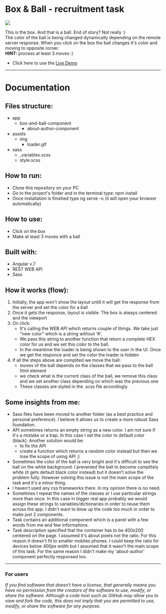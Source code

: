 <h1>Box & Ball - recruitment task</h1>

<a href="https://radoslawperczynski.github.io/Recruitment-Task---Simple-test-API-Call---Angular/" target="_blank">
  <img src="https://user-images.githubusercontent.com/28759821/48978779-5e7e1900-f0b1-11e8-8c87-e04f99e8ff81.png" />
</a>

<p>This is the box. And that is a ball. End of story? Not really :) </br>
The color of the ball is being changed dynamically depending on the remote server response. When you click on the box the ball changes it's color and moving to opposite rorner. </br>
<b>HINT:</b> process at least 3 moves :)</p>
<ul>
  <li>Click here to use the <a href="https://radoslawperczynski.github.io/Recruitment-Task---Simple-test-API-Call---Angular/" target="_blank"> Live Demo </a></li>
</ul>
<hr>

<h1>Documentation</h1>

<h2>Files structure:</h2>
<ul>
  <li>app
    <ul>
      <li>box-and-ball-component
        <ul>
          <li>about-author-component</li>
        </ul>
      </li>
    </ul>
  </li>
  <li>assets
    <ul>
      <li>img
        <ul>
          <li>loader.gif</li>
        </ul>
      </li>
    </ul>
  </li>
  <li>sass
    <ul>
      <li>_variables.scss</li>
      <li>style.scss</li>
    </ul>
  </li>
</ul>

<h2>How to run:</h2>
<ul>
  <li>Clone this repository on your PC</li>
  <li>Go to the project's folder and in the terminal type: npm install</li>
  <li>Once installation is finished type ng serve -o (it will open your browser automatically)</li>
</ul>

<h2>How to use: </h2>
<ul>
  <li>Click on the box</li>
  <li>Make at least 3 moves with a ball</li>
</ul>

<h2>Built with:</h2>
<ul>
  <li>Angular v.7</li>
  <li>REST WEB API</li>
  <li>Sass</li>
</ul>

<h2>How it works (flow):</h2>
<ol>
  <li>Initially, the app won't show the layout untill it will get the response from the server and set the color for a ball</li>
  <li>Once it gets the response, layout is visible. The box is always centered and the viewport</li>
   <li>On click:
    <ul>
      <li>It's calling the WEB API which returns couple of things. We take just "new color" which is a string without '#'.</li>
      <li>We pass this string to another function that return a complete HEX color for us and we set this color to the ball.</li>
      <li>In the meantime the loader is being shown to the user in the UI. Once we get the responce and set the color the loader is hidden</li>
    </ul>
      </li>
      <li>If all the steps above are complited we move the ball:
        <ul>
          <li>moves of the ball depends on the classes that we pass to the ball html element</li>
          <li>we check what is the current class of the ball, we remove this class and we set another class depending on which was the previous one</li>
          <li>These classes are styled in the .scss file accordingly.</li>
        </ul>
      </li>
    </ul>
  </li>
  
</ol>

<h2>Some insights from me:</h2>
<ul>
  <li>Sass files have been moved to another folder (as a best practice and personal preference). I believe it allows us to create a more robust Sass foundation.</li>
  <li>API sometimes returns an empty string as a new color. I am not sure if it's a mistake or a trap. In this case I set the color to default color (black). Another solution would be:
    <ul>
      <li>to fix the API</li>
      <li>create a function which returns a random color instead but then we lose the scope of using API ;) </li>
    </ul>
  </li>

   <li>Sometimes the color of the ball is very bright and it's difficult to see the ball on the white background. I prevented the ball to become complitely white (it gets default black color instead) but it doesn't solve the problem fully. However solving this issue is not the main scope of the task and it's a minor thing.</li>
       
   <li>I haven't used any css frameworks there. In my opinion there is no need.</li>
   <li>Sometimes I repeat the names of the classes or I use particular strings more than once. In this case in bigger real app probably we would assign these strings to variables/dictionaries in order to reuse them across the app. I didn't want to blow up the code too much in order to make just 2 components.</li>
   <li>Task contains an additional component which is a panel with a few words from me and few informations.</li>
  <li>Task description specified that the container has to be 400x200 centered on the page. I assumed it's about pixels not the ratio. For this reason it doesn't fit to smaller mobiles phones. I could keep the ratio for devices below 400px width but I assumed that it wasn't the main scope of this task. For the same reason I didn't make my 'about-author' component perfectly responsed too.</li>

</ul>


<hr>

<h3>For users</h3>
<i>If you find software that doesn’t have a license, that generally means you have no permission from the creators of the software to use, modify, or share the software. Although a code host such as GitHub may allow you to view and fork the code, this does not imply that you are permitted to use, modify, or share the software for any purpose.</i>
